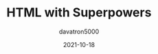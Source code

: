 ---
author: davatron5000
date: 2021-10-18
tags:
  - video
  - html
  - components
target_url: https://www.youtube.com/watch?v=fEhBkSZ15qM
title: HTML with Superpowers
---